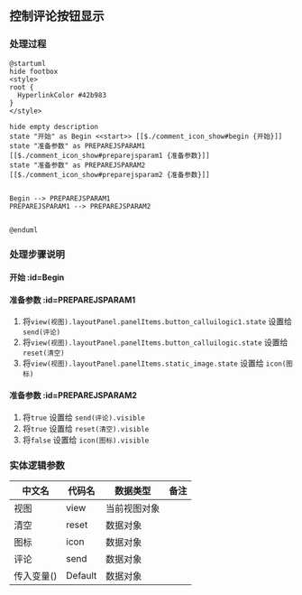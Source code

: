 ## 控制评论按钮显示 <!-- {docsify-ignore-all} -->

   

### 处理过程

```plantuml
@startuml
hide footbox
<style>
root {
  HyperlinkColor #42b983
}
</style>

hide empty description
state "开始" as Begin <<start>> [[$./comment_icon_show#begin {开始}]]
state "准备参数" as PREPAREJSPARAM1  [[$./comment_icon_show#preparejsparam1 {准备参数}]]
state "准备参数" as PREPAREJSPARAM2  [[$./comment_icon_show#preparejsparam2 {准备参数}]]


Begin --> PREPAREJSPARAM1
PREPAREJSPARAM1 --> PREPAREJSPARAM2


@enduml
```


### 处理步骤说明

#### 开始 :id=Begin




#### 准备参数 :id=PREPAREJSPARAM1



1. 将`view(视图).layoutPanel.panelItems.button_calluilogic1.state` 设置给  `send(评论)`
2. 将`view(视图).layoutPanel.panelItems.button_calluilogic.state` 设置给  `reset(清空)`
3. 将`view(视图).layoutPanel.panelItems.static_image.state` 设置给  `icon(图标)`

#### 准备参数 :id=PREPAREJSPARAM2



1. 将`true` 设置给  `send(评论).visible`
2. 将`true` 设置给  `reset(清空).visible`
3. 将`false` 设置给  `icon(图标).visible`



### 实体逻辑参数

|    中文名   |    代码名    |  数据类型      |备注 |
| --------| --------| --------  | --------   |
|视图|view|当前视图对象||
|清空|reset|数据对象||
|图标|icon|数据对象||
|评论|send|数据对象||
|传入变量(<i class="fa fa-check"/></i>)|Default|数据对象||
